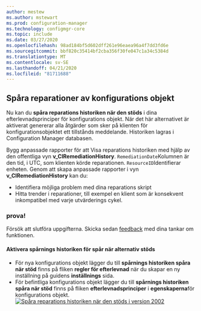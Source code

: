 ```yaml
---
author: mestew
ms.author: mstewart
ms.prod: configuration-manager
ms.technology: configmgr-core
ms.topic: include
ms.date: 03/27/2020
ms.openlocfilehash: 98ad184bf5d602dff261e96eaea96a4f7dd3fd6e
ms.sourcegitcommit: bbf820c35414bf2cba356f30fe047c1a34c5384d
ms.translationtype: MT
ms.contentlocale: sv-SE
ms.lasthandoff: 04/21/2020
ms.locfileid: "81711688"
---
```

## <a name="track-configuration-item-remediations"></a><a name="bkmk_track"></a>Spåra reparationer av konfigurations objekt
<!--42631411-->

Nu kan du **spåra reparations historiken när den stöds** i dina efterlevnadsprinciper för konfigurations objekt. När det här alternativet är aktiverat genererar alla åtgärder som sker på klienten för konfigurationsobjektet ett tillstånds meddelande. Historiken lagras i Configuration Manager databasen.

Bygg anpassade rapporter för att Visa reparations historiken med hjälp av den offentliga vyn **v_CIRemediationHistory**. `RemediationDate`Kolumnen är den tid, i UTC, som klienten körde reparationen. `ResourceID`Identifierar enheten. Genom att skapa anpassade rapporter i vyn **v_CIRemediationHistory** kan du:

- Identifiera möjliga problem med dina reparations skript
- Hitta trender i reparationer, till exempel en klient som är konsekvent inkompatibel med varje utvärderings cykel.

### <a name="try-it-out"></a>prova!

Försök att slutföra uppgifterna. Skicka sedan [feedback](../../technical-preview-2003.md#bkmk_feedback) med dina tankar om funktionen.

#### <a name="enable-the-track-remediation-history-when-supported-option"></a>Aktivera spårnings historiken för spår när alternativ stöds

- För nya konfigurations objekt lägger du till **spårnings historiken spåra när stöd** finns på fliken **regler för efterlevnad** när du skapar en ny inställning på guidens **inställnings** sida.
- För befintliga konfigurations objekt lägger du till **spårnings historiken spåra när stöd** finns på fliken **efterlevnadsprinciper** i **egenskaperna**för konfigurations objekt.
[![Spåra reparations historiken när den stöds i version 2002](../../media/4261411-remediation-history.png)](../../media/4261411-remediation-history.png#lightbox)

